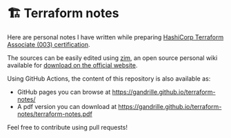 # 🏗️ Terraform notes

Here are personal notes I have written while preparing [HashiCorp Terraform Associate (003) certification](https://www.hashicorp.com/certification/terraform-associate).

The sources can be easily edited using [zim](https://zim-wiki.org/), an open source personal wiki available for [download on the official website](https://zim-wiki.org/downloads.html).

Using GitHub Actions, the content of this repository is also available as:
* GitHub pages you can browse at https://gandrille.github.io/terraform-notes/
* A pdf version you can download at https://gandrille.github.io/terraform-notes/terraform-notes.pdf

Feel free to contribute using pull requests!
